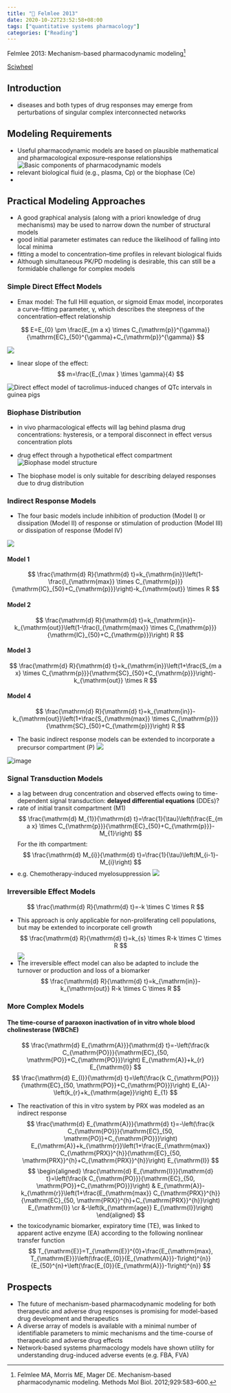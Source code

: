 ```yaml
---
title: "📝 Felmlee 2013"
date: 2020-10-22T23:52:58+08:00
tags: ["quantitative systems pharmacology"]
categories: ["Reading"]
---
```


Felmlee 2013: Mechanism-based pharmacodynamic modeling[^1]

[Sciwheel](https://sciwheel.com/work/#/items/5848333)

<!--more-->

## Introduction
* diseases and both types of drug responses may emerge from perturbations of singular complex interconnected networks
## Modeling Requirements
* Useful pharmacodynamic models are based on plausible mathematical and pharmacological exposure–response relationships
![](https://www.ncbi.nlm.nih.gov/pmc/articles/PMC3684160/bin/nihms472103f1.jpg "Basic components of pharmacodynamic models")
* relevant biological fluid (e.g., plasma, Cp) or the biophase (Ce)
*
## Practical Modeling Approaches
* A good graphical analysis (along with a priori knowledge of drug mechanisms) may be used to narrow down the number of structural models
* good initial parameter estimates can reduce the likelihood of falling into local minima
* fitting a model to concentration–time profiles in relevant biological fluids
* Although simultaneous PK/PD modeling is desirable, this can still be a formidable challenge for complex models

### Simple Direct Effect Models
* Emax model: The full Hill equation, or sigmoid Emax model, incorporates a curve-fitting parameter, γ, which describes the steepness of the concentration–effect relationship

$$
E=E_{0} \pm \frac{E_{m a x} \times C_{\mathrm{p}}^{\gamma}}{\mathrm{EC}_{50}^{\gamma}+C_{\mathrm{p}}^{\gamma}}
$$

![](https://www.ncbi.nlm.nih.gov/pmc/articles/PMC3684160/bin/nihms472103f2.jpg)

* linear slope of the effect:
$$
m=\frac{E_{\max } \times \gamma}{4}
$$

![](https://www.ncbi.nlm.nih.gov/pmc/articles/PMC3684160/bin/nihms472103f3.jpg "Direct effect model of tacrolimus-induced changes of QTc intervals in guinea pigs")

### Biophase Distribution
* in vivo pharmacological effects will lag behind plasma drug concentrations: hysteresis, or a temporal disconnect in effect versus concentration plots
*  drug effect through a hypothetical effect compartment
![](https://www.ncbi.nlm.nih.gov/pmc/articles/PMC3684160/bin/nihms472103f4.jpg "Biophase model structure")

* The biophase model is only suitable for describing delayed responses due to drug distribution

### Indirect Response Models
* The four basic models include inhibition of production (Model I) or dissipation (Model II) of response or stimulation of production (Model III) or dissipation of response (Model IV)

![](https://www.ncbi.nlm.nih.gov/pmc/articles/PMC3684160/bin/nihms472103f5.jpg)

#### Model 1
$$
\frac{\mathrm{d} R}{\mathrm{d} t}=k_{\mathrm{in}}\left(1-\frac{I_{\mathrm{max}} \times C_{\mathrm{p}}}{\mathrm{IC}_{50}+C_{\mathrm{p}}}\right)-k_{\mathrm{out}} \times R
$$

#### Model 2
$$
\frac{\mathrm{d} R}{\mathrm{d} t}=k_{\mathrm{in}}-k_{\mathrm{out}}\left(1-\frac{I_{\mathrm{max}} \times C_{\mathrm{p}}}{\mathrm{IC}_{50}+C_{\mathrm{p}}}\right) R
$$

#### Model 3
$$
\frac{\mathrm{d} R}{\mathrm{d} t}=k_{\mathrm{in}}\left(1+\frac{S_{m a x} \times C_{\mathrm{p}}}{\mathrm{SC}_{50}+C_{\mathrm{p}}}\right)-k_{\mathrm{out}} \times R
$$

#### Model 4
$$
\frac{\mathrm{d} R}{\mathrm{d} t}=k_{\mathrm{in}}-k_{\mathrm{out}}\left(1+\frac{S_{\mathrm{max}} \times C_{\mathrm{p}}}{\mathrm{SC}_{50}+C_{\mathrm{p}}}\right) R
$$


* The basic indirect response models can be extended to incorporate a precursor compartment (P)
![](https://www.ncbi.nlm.nih.gov/pmc/articles/PMC3684160/bin/nihms472103f6.jpg)

![image](https://user-images.githubusercontent.com/40054455/96898411-40e6a380-14c2-11eb-9b17-be0d12f169e4.png)

### Signal Transduction Models
* a lag between drug concentration and observed effects owing to time-dependent signal transduction: **delayed differential equations** (DDEs)?
* rate of initial transit compartment (M1)
$$
\frac{\mathrm{d} M_{1}}{\mathrm{d} t}=\frac{1}{\tau}\left(\frac{E_{m a x} \times C_{\mathrm{p}}}{\mathrm{EC}_{50}+C_{\mathrm{p}}}-M_{1}\right)
$$
For the ith compartment:
$$
\frac{\mathrm{d} M_{i}}{\mathrm{d} t}=\frac{1}{\tau}\left(M_{i-1}-M_{i}\right)
$$
* e.g. Chemotherapy-induced myelosuppression
![](https://www.ncbi.nlm.nih.gov/pmc/articles/PMC3684160/bin/nihms472103f7.jpg)

### Irreversible Effect Models
$$
\frac{\mathrm{d} R}{\mathrm{d} t}=-k \times C \times R
$$
* This approach is only applicable for non-proliferating cell populations, but may be extended to incorporate cell growth
$$
\frac{\mathrm{d} R}{\mathrm{d} t}=k_{s} \times R-k \times C \times R
$$
![](https://www.ncbi.nlm.nih.gov/pmc/articles/PMC3684160/bin/nihms472103f8.jpg)
* The irreversible effect model can also be adapted to include the turnover or production and loss of a biomarker
$$
\frac{\mathrm{d} R}{\mathrm{d} t}=k_{\mathrm{in}}-k_{\mathrm{out}} R-k \times C \times R
$$

### More Complex Models
#### The time-course of paraoxon inactivation of in vitro whole blood cholinesterase (WBChE)
$$
\frac{\mathrm{d} E_{\mathrm{A}}}{\mathrm{d} t}=-\left(\frac{k C_{\mathrm{PO}}}{\mathrm{EC}_{50, \mathrm{PO}}+C_{\mathrm{PO}}}\right) E_{\mathrm{A}}+k_{r} E_{\mathrm{I}}
$$
$$
\frac{\mathrm{d} E_{I}}{\mathrm{d} t}=\left(\frac{k C_{\mathrm{PO}}}{\mathrm{EC}_{50, \mathrm{PO}}+C_{\mathrm{PO}}}\right) E_{A}-\left(k_{r}+k_{\mathrm{age}}\right) E_{1}
$$
* The reactivation of this in vitro system by PRX was modeled as an indirect response
$$
\frac{\mathrm{d} E_{\mathrm{A}}}{\mathrm{d} t}=-\left(\frac{k C_{\mathrm{PO}}}{\mathrm{EC}_{50, \mathrm{PO}}+C_{\mathrm{PO}}}\right) E_{\mathrm{A}}+k_{\mathrm{r}}\left(1+\frac{E_{\mathrm{max}} C_{\mathrm{PRX}}^{h}}{\mathrm{EC}_{50, \mathrm{PRX}}^{h}+C_{\mathrm{PRX}}^{h}}\right) E_{\mathrm{I}}
$$
$$
\begin{aligned} \frac{\mathrm{d} E_{\mathrm{I}}}{\mathrm{d} t}=\left(\frac{k C_{\mathrm{PO}}}{\mathrm{EC}_{50, \mathrm{PO}}+C_{\mathrm{PO}}}\right) & E_{\mathrm{A}}-k_{\mathrm{r}}\left(1+\frac{E_{\mathrm{max}} C_{\mathrm{PRX}}^{h}}{\mathrm{EC}_{50, \mathrm{PRX}}^{h}+C_{\mathrm{PRX}}^{h}}\right) E_{\mathrm{I}} \cr &-\left(k_{\mathrm{age}} E_{\mathrm{I}}\right) \end{aligned}
$$
* the toxicodynamic biomarker, expiratory time (TE), was linked to apparent active enzyme (EA) according to the following nonlinear transfer function
$$
T_{\mathrm{E}}=T_{\mathrm{E}}^{0}+\frac{E_{\mathrm{max}, T_{\mathrm{E}}}\left(\frac{E_{0}}{E_{\mathrm{A}}}-1\right)^{n}}{E_{50}^{n}+\left(\frac{E_{0}}{E_{\mathrm{A}}}-1\right)^{n}}
$$

## Prospects
* The future of mechanism-based pharmacodynamic modeling for both therapeutic and adverse drug responses is promising for model-based drug development and therapeutics
* A diverse array of models is available with a minimal number of identifiable parameters to mimic mechanisms and the time-course of therapeutic and adverse drug effects
* Network-based systems pharmacology models have shown utility for understanding drug-induced adverse events (e.g. FBA, FVA)


[^1]: Felmlee MA, Morris ME, Mager DE. Mechanism-based pharmacodynamic modeling. Methods Mol Biol. 2012;929:583–600.
